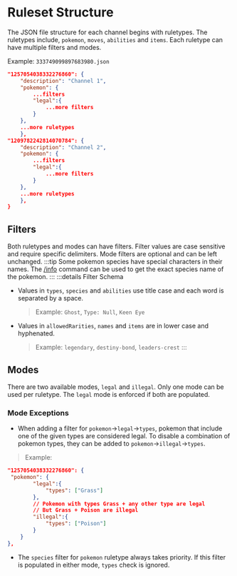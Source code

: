 # Ruleset Structure

The JSON file structure for each channel begins with ruletypes. The ruletypes include, `pokemon`, `moves`, `abilities` and `items`. Each ruletype can have multiple filters and modes.

Example: `333749099897683980.json`
```json
"1257054038332276860": {
    "description": "Channel 1",
    "pokemon": {
        ...filters
        "legal":{
            ...more filters
        }
    },
    ...more ruletypes
    },
"1209782242814070784": {
    "description": "Channel 2",
    "pokemon": {
        ...filters
        "legal":{
            ...more filters
        }
    },
    ...more ruletypes
    },
}
```

## Filters

Both ruletypes and modes can have filters. Filter values are case sensitive and require specific delimiters. Mode filters are optional and can be left unchanged.
:::tip
Some pokemon species have special characters in their names. The [/info](../commands/info.html) command can be used to get the exact species name of the pokemon.
:::
:::details Filter Schema
- Values in `types`, `species` and `abilities` use title case and each word is separated by a space.
  > Example: `Ghost`, `Type: Null`, `Keen Eye`
- Values in `allowedRarities`, `names` and `items` are in lower case and hyphenated.
  > Example: `legendary`, `destiny-bond`, `leaders-crest`
:::

## Modes

There are two available modes, `legal` and `illegal`. Only one mode can be used per ruletype. The `legal` mode is enforced if both are populated.

### Mode Exceptions

- When adding a filter for `pokemon`->`legal`->`types`, pokemon that include one of the given types are considered legal. To disable a combination of pokemon types, they can be added to `pokemon`->`illegal`->`types`.
> Example:
 ```json
 "1257054038332276860": {
  "pokemon": {
         "legal":{
             "types": ["Grass"]
         },
         // Pokemon with types Grass + any other type are legal
         // But Grass + Poison are illegal
         "illegal":{
             "types": ["Poison"]
         }
     }
 },
 ```
- The `species` filter for `pokemon` ruletype always takes priority. If this filter is populated in either mode, `types` check is ignored.